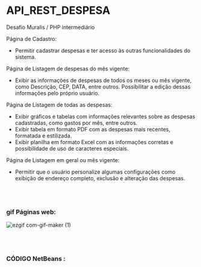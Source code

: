 # API_REST_DESPESA
Desafio Muralis / PHP intermediário


Página de Cadastro:
- Permitir cadastrar despesas e ter acesso às outras funcionalidades do sistema.

Página de Listagem de despesas do mês vigente:
- Exibir as informações de despesas de todos os meses ou mês vigente, como Descrição, CEP, DATA, entre outros. Possibilitar a edição dessas informações pelo próprio usuário.

Página de Listagem de todas as despesas:
- Exibir gráficos e tabelas com informações relevantes sobre as despesas cadastradas, como gastos por mês, entre outros.
- Exibir tabela em formato PDF com as despesas mais recentes, formatada e estilizada.
- Exibir planilha em formato Excel com as informações corretas e possibilidade de uso de caracteres especiais.

Página de Listagem em geral ou mês vigente:
- Permitir que o usuário personalize algumas configurações como exibição de endereço completo, exclusão e alteração das despesas.


<br><br>
### gif Páginas web:
![ezgif com-gif-maker (1)](https://user-images.githubusercontent.com/126752400/235085470-373751a9-1ee9-4784-9322-aa73115a12db.gif)

<br><br>
### CÓDIGO NetBeans :

